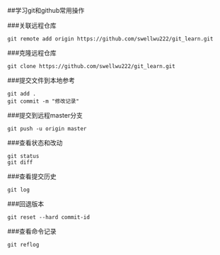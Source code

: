 ##学习git和github常用操作

###关联远程仓库
```
git remote add origin https://github.com/swellwu222/git_learn.git
```
###克隆远程仓库
```
git clone https://github.com/swellwu222/git_learn.git
```
###提交文件到本地参考
```
git add .
git commit -m "修改记录"
```

###提交到远程master分支
```
git push -u origin master
```

###查看状态和改动
```
git status
git diff
```

###查看提交历史
```
git log
```

###回退版本
```
git reset --hard commit-id
```
###查看命令记录
```
git reflog
```
